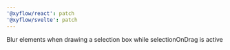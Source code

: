 ```yaml
---
'@xyflow/react': patch
'@xyflow/svelte': patch
---
```


Blur elements when drawing a selection box while selectionOnDrag is active
